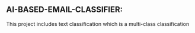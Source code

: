 AI-BASED-EMAIL-CLASSIFIER:
--------------------
This project includes text classification which is a multi-class classification 